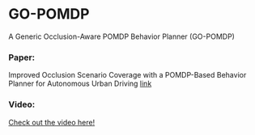 # GO-POMDP
A Generic Occlusion-Aware POMDP Behavior Planner (GO-POMDP)

### Paper:
Improved Occlusion Scenario Coverage with a POMDP-Based Behavior Planner for Autonomous Urban Driving [link](https://mediatum.ub.tum.de/doc/1688104/yw5r9vn4nwfd88gqhy3icpnll.Improved_Occlusion_Scenario_Coverage_with_a_POMDP-based_Behavior_Planner_for_Autonomous_Urban_Driving.pdf)
### Video:
[Check out the video here!](https://youtu.be/o0glglyvQe0)

